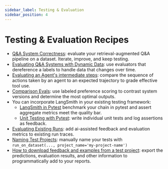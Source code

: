 ```yaml
---
sidebar_label: Testing & Evaluation
sidebar_position: 4 
---
```

# Testing & Evaluation Recipes

- [Q&A System Correctness](./qa-correctness/qa-correctness.ipynb): evaluate your retrieval-augmented Q&A pipeline on a dataset. Iterate, improve, and keep testing.
- [Evaluating Q&A Systems with Dynamic Data](./dynamic-data/testing_dynamic_data.ipynb): use evaluators that dereference a labels to handle data that changes over time.
- [Evaluating an Agent's intermediate steps](./testing-examples/agent_steps/evaluating_agents.ipynb): compare the sequence of actions taken by an agent to an expected trajectory to grade effective tool use.
- [Comparison Evals](./comparing-runs/comparing-qa.ipynb): use labeled preference scoring to contrast system versions and determine the most optimal outputs.
- You can incorporate LangSmith in your existing testing framework:
    - [LangSmith in Pytest](./pytest/) benchmark your chain in pytest and assert aggregate metrics meet the quality bar.
    - [Unit Testing with Pytest](./pytest-ut/): write individual unit tests and log assertions as feedback.
- [Evaluating Existing Runs](./evaluate-existing-test-project/evaluate_runs.ipynb): add ai-assisted feedback and evaluation metrics to existing run traces.
- [Naming Test Projects](./naming-test-projects/naming-test-projects.md): manually name your tests with `run_on_dataset(..., project_name='my-project-name')`
- [How to download feedback and examples from a test project](./download-feedback-and-examples/download_example.ipynb): export the predictions, evaluation results, and other information to programmatically add to your reports.
